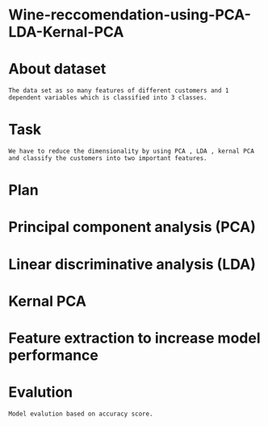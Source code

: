 # Wine-reccomendation-using-PCA-LDA-Kernal-PCA
# About dataset
    The data set as so many features of different customers and 1 dependent variables which is classified into 3 classes.
# Task
    We have to reduce the dimensionality by using PCA , LDA , kernal PCA and classify the customers into two important features.
    
# Plan
   
   # Principal component analysis (PCA)
   # Linear discriminative analysis (LDA)
   # Kernal PCA
   # Feature extraction to increase model performance
# Evalution
    Model evalution based on accuracy score.
